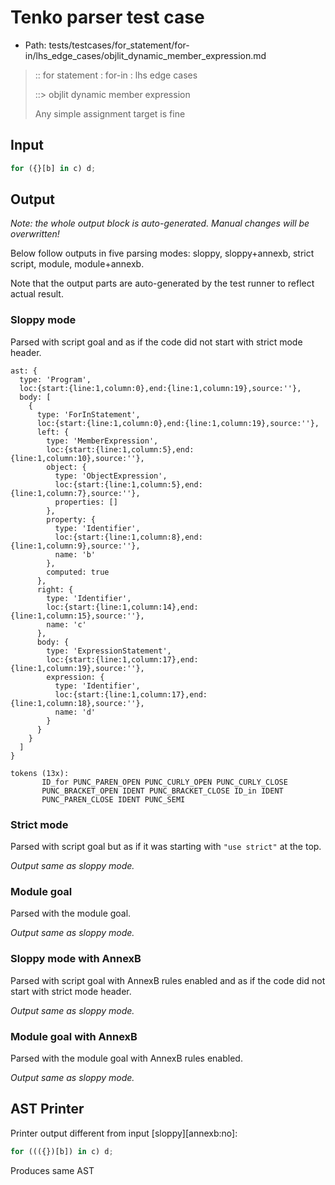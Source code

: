 # Tenko parser test case

- Path: tests/testcases/for_statement/for-in/lhs_edge_cases/objlit_dynamic_member_expression.md

> :: for statement : for-in : lhs edge cases
>
> ::> objlit dynamic member expression
>
> Any simple assignment target is fine

## Input

`````js
for ({}[b] in c) d;
`````

## Output

_Note: the whole output block is auto-generated. Manual changes will be overwritten!_

Below follow outputs in five parsing modes: sloppy, sloppy+annexb, strict script, module, module+annexb.

Note that the output parts are auto-generated by the test runner to reflect actual result.

### Sloppy mode

Parsed with script goal and as if the code did not start with strict mode header.

`````
ast: {
  type: 'Program',
  loc:{start:{line:1,column:0},end:{line:1,column:19},source:''},
  body: [
    {
      type: 'ForInStatement',
      loc:{start:{line:1,column:0},end:{line:1,column:19},source:''},
      left: {
        type: 'MemberExpression',
        loc:{start:{line:1,column:5},end:{line:1,column:10},source:''},
        object: {
          type: 'ObjectExpression',
          loc:{start:{line:1,column:5},end:{line:1,column:7},source:''},
          properties: []
        },
        property: {
          type: 'Identifier',
          loc:{start:{line:1,column:8},end:{line:1,column:9},source:''},
          name: 'b'
        },
        computed: true
      },
      right: {
        type: 'Identifier',
        loc:{start:{line:1,column:14},end:{line:1,column:15},source:''},
        name: 'c'
      },
      body: {
        type: 'ExpressionStatement',
        loc:{start:{line:1,column:17},end:{line:1,column:19},source:''},
        expression: {
          type: 'Identifier',
          loc:{start:{line:1,column:17},end:{line:1,column:18},source:''},
          name: 'd'
        }
      }
    }
  ]
}

tokens (13x):
       ID_for PUNC_PAREN_OPEN PUNC_CURLY_OPEN PUNC_CURLY_CLOSE
       PUNC_BRACKET_OPEN IDENT PUNC_BRACKET_CLOSE ID_in IDENT
       PUNC_PAREN_CLOSE IDENT PUNC_SEMI
`````

### Strict mode

Parsed with script goal but as if it was starting with `"use strict"` at the top.

_Output same as sloppy mode._

### Module goal

Parsed with the module goal.

_Output same as sloppy mode._

### Sloppy mode with AnnexB

Parsed with script goal with AnnexB rules enabled and as if the code did not start with strict mode header.

_Output same as sloppy mode._

### Module goal with AnnexB

Parsed with the module goal with AnnexB rules enabled.

_Output same as sloppy mode._

## AST Printer

Printer output different from input [sloppy][annexb:no]:

````js
for ((({})[b]) in c) d;
````

Produces same AST
